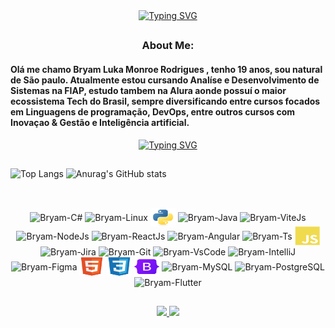
<div align = "center">
<a href="https://git.io/typing-svg"><img src="https://readme-typing-svg.herokuapp.com?font=Fira+Code&letterSpacing=+-1px;&duration=3000&pause=2000&color=19B5FF&background=FFFFFF00&vCenter=true&multiline=true&width=800&height=90&separator=%3C&lines=public+class+LogExample+%7B+++++public+static+void+main(String%5B%5D+args)+%7B++++%3C+String+message+%3D+%22Hello%2C+World!%22;++System.out.println(message);+++++%7D+%7D+++++++" alt="Typing SVG" /></a>
</div>

##
<h3 align ="center"> About Me:</h3>

<h4>
Olá me chamo Bryam Luka Monroe Rodrigues , tenho 19 anos, sou natural de São paulo. Atualmente estou cursando Analíse e Desenvolvimento de Sistemas na FIAP, estudo tambem na Alura aonde possuí o maior ecossistema Tech do Brasil, sempre diversificando entre cursos focados em Linguagens de programação, DevOps, entre outros cursos com Inovaçao & Gestão e Inteligência artificial.
</h4>



<div align = "center">
 <a href="https://git.io/typing-svg"><img src="https://readme-typing-svg.herokuapp.com?font=Fira+Code&size=16&letterSpacing=+-1px;&duration=1000&pause=1000&color=0556AE&background=00080B&center=true&vCenter=true&multiline=true&width=700&height=150&separator=%3C&lines=const+Bryam+monroe+%3D+%7B%3Cgraduating%3A+%22Analysis+and+Development+Systems+at+FIAP-SP%22%3C%7D;%3Cconst+devLevel+%3D+%7B%3C+description%3A+%22Desenvolvedor+Junior.%22%3C%7D;" alt="Typing SVG" /></a>
</div>

##
![Top Langs](https://github-readme-stats.vercel.app/api/top-langs/?username=anuraghazra&layout=donut&theme=holi)
![Anurag's GitHub stats](https://github-readme-stats.vercel.app/api?username=BryamMonroe&show_icons=true&theme=holi)
 
##
    
<div align="center" style="display: inline_block"><br>

<img align="center" alt="Bryam-C#" height="30" width="40" src="https://cdn.jsdelivr.net/gh/devicons/devicon@latest/icons/csharp/csharp-original.svg" />

<img align="center" alt="Bryam-Linux" height="30" width="40" src="https://cdn.jsdelivr.net/gh/devicons/devicon@latest/icons/linux/linux-original.svg" />

<img align="center" alt="Bryam-Python" height="30" width="40" src="https://raw.githubusercontent.com/devicons/devicon/master/icons/python/python-original.svg">
  
<img align="center" alt="Bryam-Java" height="30" width="40" src="https://cdn.jsdelivr.net/gh/devicons/devicon/icons/java/java-original.svg">
          
<img align="center" alt="Bryam-ViteJs" height="30" width="40" src="https://cdn.jsdelivr.net/gh/devicons/devicon@latest/icons/vitejs/vitejs-original.svg">

<img align="center" alt="Bryam-NodeJs" height="30" width="40" src="https://cdn.jsdelivr.net/gh/devicons/devicon@latest/icons/nodejs/nodejs-original.svg">

<img align="center" alt="Bryam-ReactJs" height="30" width="40" src="https://cdn.jsdelivr.net/gh/devicons/devicon@latest/icons/react/react-original.svg">

<img align="center" alt="Bryam-Angular" height="40" width="50" src="https://cdn.jsdelivr.net/gh/devicons/devicon@latest/icons/angular/angular-original.svg" />
           
<img align="center" alt="Bryam-Ts" height="30" width="40" src="https://cdn.jsdelivr.net/gh/devicons/devicon@latest/icons/typescript/typescript-original.svg">
    
<img align="center" alt="Bryam-Js" height="30" width="40" src="https://raw.githubusercontent.com/devicons/devicon/master/icons/javascript/javascript-plain.svg">

<img align="center" alt="Bryam-Jira" height="40" width="50" src="https://cdn.jsdelivr.net/gh/devicons/devicon@latest/icons/jira/jira-original.svg">

<img align="center" alt="Bryam-Git" height="30" width="40" src="https://cdn.jsdelivr.net/gh/devicons/devicon@latest/icons/git/git-original.svg">

<img align="center" alt="Bryam-VsCode" height="30" width="40" src="https://cdn.jsdelivr.net/gh/devicons/devicon@latest/icons/vscode/vscode-original.svg">

<img align="center" alt="Bryam-IntelliJ" height="30" width="40" src="https://cdn.jsdelivr.net/gh/devicons/devicon@latest/icons/intellij/intellij-original.svg">

<img align="center" alt="Bryam-Figma" height="30" width="40" src="https://cdn.jsdelivr.net/gh/devicons/devicon/icons/figma/figma-original.svg">

<img align="center" alt="Bryam-HTML" height="30" width="40" src="https://raw.githubusercontent.com/devicons/devicon/master/icons/html5/html5-original.svg">
  
<img align="center" alt="Bryam-CSS" height="30" width="40" src="https://raw.githubusercontent.com/devicons/devicon/master/icons/css3/css3-original.svg">

<img align="center" alt="Bryam-Bootstrap" height="30" width="40" src="https://raw.githubusercontent.com/devicons/devicon/master/icons/bootstrap/bootstrap-original.svg">
        
<img align="center" alt="Bryam-MySQL" height="30" width="40" src="https://cdn.jsdelivr.net/gh/devicons/devicon@latest/icons/mysql/mysql-original.svg">

<img align="center" alt="Bryam-PostgreSQL" height="30" width="40" src="https://cdn.jsdelivr.net/gh/devicons/devicon@latest/icons/postgresql/postgresql-plain.svg">

<img align="center" alt="Bryam-Flutter" height="30" width="40"  src="https://cdn.jsdelivr.net/gh/devicons/devicon@latest/icons/flutter/flutter-original.svg" />
                    
</div>

##

<div align = "center" >
    <a href ="https://www.linkedin.com/in/bryam-m-42b82b22a" target="_blank"><img src="https://img.shields.io/badge/LinkedIn-0077B5?style=for-the-badge&logo=linkedin&logoColor=white"> </a>
    <a href ="mailto:Bryamlukamonroe@gmail.com" target="_blank"><img src="https://img.shields.io/badge/Gmail-D14836?style=for-the-badge&logo=gmail&logoColor=white"></a>
</div>
